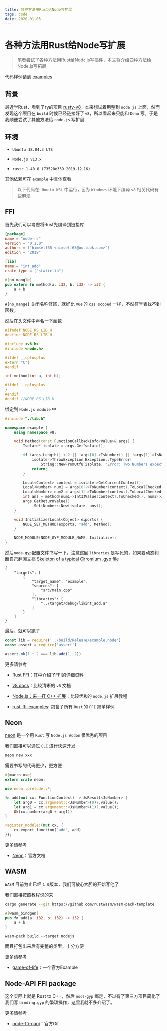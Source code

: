 ```yaml
---
title: 各种方法用Rust给Node写扩展
tags: code
date: 2020-01-05
---
```


# 各种方法用Rust给Node写扩展

> 笔者尝试了各种方法用Rust给Node.js写插件，本文将介绍四种方法给Node.js写拓展

代码样例请到 [examples](https://github.com/Himself65/himself65.github.io/tree/master/examples)

## 背景

最近学Rust，看到了ry的项目 [rusty-v8](https://github.com/denoland/rusty_v8)，本来想试着用整到 `node.js` 上面，然而发现这个项目在 `build` 时候已经链接好了 `v8`，所以看起来只能和 `Deno` 写。于是我顺便尝试了其他方法给 `node.js` 写扩展

## 环境

- `Ubuntu 18.04.3 LTS`

- `Node.js v13.x`

- `rustc 1.40.0 (73528e339 2019-12-16)`

其他依赖可在 `example` 中具体查看

> 以下代码在 `Ubuntu WSL` 中运行，因为 `Windows` 环境下编译 `v8` 相关代码有些麻烦

## FFI

首先我们可以考虑将Rust先编译到链接库

```toml
[package]
name = "node-rs"
version = "0.1.0"
authors = ["himself65 <himself65@outlook.com>"]
edition = "2018"

[lib]
name = "int_add"
crate-type = ["staticlib"]
```

```rust
#[no_mangle]
pub extern fn method(a: i32, b: i32) -> i32 {
    a + b
}
```

`#[no_mange]` 关闭名称修饰，就好比 `Vue` 的 `css scoped` 一样，不然符号表找不到函数。

然后在头文件中声名一下函数

```c++
#ifndef NODE_RS_LIB_H
#define NODE_RS_LIB_H

#include <v8.h>
#include <node.h>

#ifdef __cplusplus
extern "C"{
#endif

int method(int a, int b);

#ifdef __cplusplus
}
#endif
#endif //NODE_RS_LIB_H
```

绑定到 `Node.js module` 中

```cpp
#include "./lib.h"

namespace example {
	using namespace v8;

	void Method(const FunctionCallbackInfo<Value>& args) {
		Isolate* isolate = args.GetIsolate();

		if (args.Length() < 2 || !args[0]->IsNumber() || !args[1]->IsNumber()) {
			isolate->ThrowException(Exception::TypeError(
				String::NewFromUtf8(isolate, "Error: Two Numbers expected").ToLocalChecked()));
			return;
		}

		Local<Context> context = isolate->GetCurrentContext();
		Local<Number> num1 = args[0]->ToNumber(context).ToLocalChecked();
		Local<Number> num2 = args[1]->ToNumber(context).ToLocalChecked();
		int ans = method(num1->Int32Value(context).ToChecked(), num2->Int32Value(context).ToChecked());
		args.GetReturnValue()
			.Set(Number::New(isolate, ans));
	}

	void Initialize(Local<Object> exports) {
		NODE_SET_METHOD(exports, "add", Method);
	}

	NODE_MODULE(NODE_GYP_MODULE_NAME, Initialize);
}
```

然后`node-gyp`配置文件书写一下，注意这里 `libraries` 是写死的，如果要动态判断自己翻阅文档 [Skeleton of a typical Chromium .gyp file](https://gyp.gsrc.io/docs/UserDocumentation.md)

```
{
    "targets": [
        {
            "target_name": "example",
            "sources": [
                "src/main.cpp"
            ],
            "libraries": [
                "../target/debug/libint_add.a"
            ]
        }
    ]
}
```

最后，就可以跑了

```js
const lib = require('../build/Release/example.node')
const assert = require('assert')

assert.ok(1 + 2 === lib.add(1, 2))
```

更多请参考 

- [Rust FFI](https://doc.rust-lang.org/nomicon/ffi.html#calling-rust-code-from-c)：其中介绍了FFI的详细资料

- [v8 docs](https://v8docs.nodesource.com/)：比较清晰的 `v8` 文档

- [Node.js：来一打 C++ 扩展](https://book.douban.com/subject/30247892)：比较优秀的 `node.js` 扩展教程

- [rust-ffi-examples](https://github.com/alexcrichton/rust-ffi-examples): 包含了所有 `Rust` 的 `FFI` 简单样例 

## Neon

[neon](https://github.com/neon-bindings/neon) 是一个用 `Rust` 写 `Node.js Addon` 很优秀的项目

我们直接可以通过 `CLI` 进行快速开发

```bash
neon new xxx
```

需要书写的代码更少，更方便

```rust
#[macro_use]
extern crate neon;

use neon::prelude::*;

fn add(mut cx: FunctionContext) -> JsResult<JsNumber> {
    let arg0 = cx.argument::<JsNumber>(0)?.value();
    let arg1 = cx.argument::<JsNumber>(1)?.value();
    Ok(cx.number(arg0 + arg1))
}

register_module!(mut cx, {
    cx.export_function("add", add)
});
```

更多请参考

- [Neon](https://neon-bindings.com/)：官方文档

## WASM

`WASM` 目前为止已经 `1.0`版本，我们可放心大胆的开始写他了

我们直接按照教程说的来

```bash
cargo generate --git https://github.com/rustwasm/wasm-pack-template
```

```rust
#[wasm_bindgen]
pub fn add(a: i32, b: i32) -> i32 {
    a + b
}
```

```
wasm-pack build --target nodejs
```

而且打包出来后有完整的类型，十分方便

更多请参考

- [game-of-life](https://rustwasm.github.io/book/game-of-life/introduction.html)：一个官方Example

## Node-API FFI package

这个实际上就是 Rust to C++，然后 `node-gyp` 绑定，不过有了第三方项目简化了我们写 `binding.gyp` 的繁琐操作，这里我就不多介绍了。

更多请参考

- [node-ffi-napi](https://github.com/node-ffi-napi/node-ffi-napi)：官方Git
